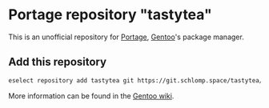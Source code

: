 # Portage repository "tastytea"

This is an unofficial repository for [Portage](https://wiki.gentoo.org/wiki/Project:Portage),
[Gentoo](https://gentoo.org/)'s package manager.

## Add this repository

```BASH
eselect repository add tastytea git https://git.schlomp.space/tastytea/overlay.git
```

More information can be found in the [Gentoo wiki](https://wiki.gentoo.org/wiki/Eselect/Repository).
